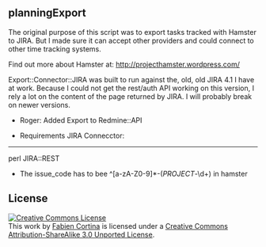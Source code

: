 ## planningExport

The original purpose of this script was to export tasks tracked with Hamster to
JIRA. But I made sure it can accept other providers and could connect to other
time tracking systems.

Find out more about Hamster at:
http://projecthamster.wordpress.com/

Export::Connector::JIRA was built to run against the, old, old JIRA 4.1 I have
at work. Because I could not get the rest/auth API working on this version, I
rely a lot on the content of the page returned by JIRA. I will probably break
on newer versions.

* Roger: Added Export to Redmine::API

* Requirements JIRA Connecctor:
----------------
  perl JIRA::REST
  * The issue_code has to bee ^[a-zA-Z0-9]*-(_PROJECT_-\d+) in hamster

## License

<a rel="license" href="http://creativecommons.org/licenses/by-sa/3.0/"><img alt="Creative Commons License" style="border-width:0" src="http://i.creativecommons.org/l/by-sa/3.0/88x31.png" /></a><br />This work by <a xmlns:cc="http://creativecommons.org/ns#" href="https://github.com/freongrr/" property="cc:attributionName" rel="cc:attributionURL">Fabien Cortina</a> is licensed under a <a rel="license" href="http://creativecommons.org/licenses/by-sa/3.0/">Creative Commons Attribution-ShareAlike 3.0 Unported License</a>.
